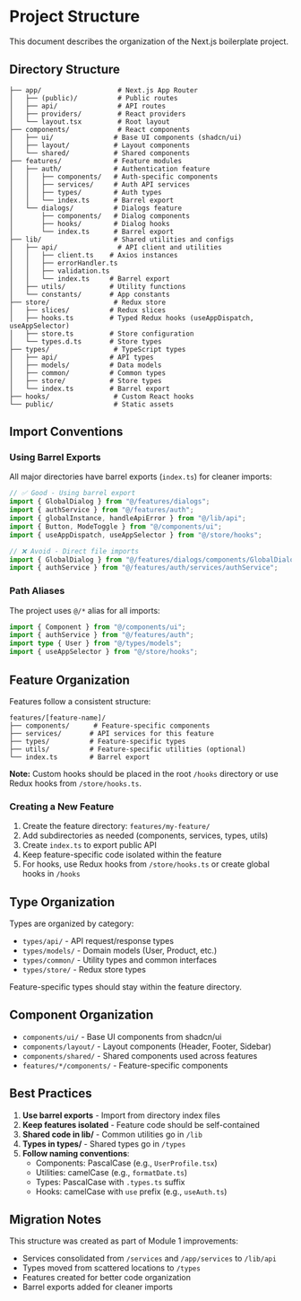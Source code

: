 # Project Structure

This document describes the organization of the Next.js boilerplate project.

## Directory Structure

```
├── app/                   # Next.js App Router
│   ├── (public)/          # Public routes
│   ├── api/               # API routes
│   ├── providers/         # React providers
│   └── layout.tsx         # Root layout
├── components/            # React components
│   ├── ui/               # Base UI components (shadcn/ui)
│   ├── layout/           # Layout components
│   └── shared/           # Shared components
├── features/             # Feature modules
│   ├── auth/             # Authentication feature
│   │   ├── components/   # Auth-specific components
│   │   ├── services/     # Auth API services
│   │   ├── types/        # Auth types
│   │   └── index.ts      # Barrel export
│   └── dialogs/          # Dialogs feature
│       ├── components/   # Dialog components
│       ├── hooks/        # Dialog hooks
│       └── index.ts      # Barrel export
├── lib/                  # Shared utilities and configs
│   ├── api/               # API client and utilities
│   │   ├── client.ts    # Axios instances
│   │   ├── errorHandler.ts
│   │   ├── validation.ts
│   │   └── index.ts     # Barrel export
│   ├── utils/           # Utility functions
│   └── constants/       # App constants
├── store/                # Redux store
│   ├── slices/          # Redux slices
│   ├── hooks.ts         # Typed Redux hooks (useAppDispatch, useAppSelector)
│   ├── store.ts         # Store configuration
│   └── types.d.ts       # Store types
├── types/                # TypeScript types
│   ├── api/             # API types
│   ├── models/          # Data models
│   ├── common/          # Common types
│   ├── store/           # Store types
│   └── index.ts         # Barrel export
├── hooks/                # Custom React hooks
└── public/               # Static assets
```

## Import Conventions

### Using Barrel Exports

All major directories have barrel exports (`index.ts`) for cleaner imports:

```typescript
// ✅ Good - Using barrel export
import { GlobalDialog } from "@/features/dialogs";
import { authService } from "@/features/auth";
import { globalInstance, handleApiError } from "@/lib/api";
import { Button, ModeToggle } from "@/components/ui";
import { useAppDispatch, useAppSelector } from "@/store/hooks";

// ❌ Avoid - Direct file imports
import { GlobalDialog } from "@/features/dialogs/components/GlobalDialog";
import { authService } from "@/features/auth/services/authService";
```

### Path Aliases

The project uses `@/*` alias for all imports:

```typescript
import { Component } from "@/components/ui";
import { authService } from "@/features/auth";
import type { User } from "@/types/models";
import { useAppSelector } from "@/store/hooks";
```

## Feature Organization

Features follow a consistent structure:

```
features/[feature-name]/
├── components/      # Feature-specific components
├── services/       # API services for this feature
├── types/          # Feature-specific types
├── utils/          # Feature-specific utilities (optional)
└── index.ts        # Barrel export
```

**Note:** Custom hooks should be placed in the root `/hooks` directory or use Redux hooks from `/store/hooks.ts`.

### Creating a New Feature

1. Create the feature directory: `features/my-feature/`
2. Add subdirectories as needed (components, services, types, utils)
3. Create `index.ts` to export public API
4. Keep feature-specific code isolated within the feature
5. For hooks, use Redux hooks from `/store/hooks.ts` or create global hooks in `/hooks`

## Type Organization

Types are organized by category:

- `types/api/` - API request/response types
- `types/models/` - Domain models (User, Product, etc.)
- `types/common/` - Utility types and common interfaces
- `types/store/` - Redux store types

Feature-specific types should stay within the feature directory.

## Component Organization

- `components/ui/` - Base UI components from shadcn/ui
- `components/layout/` - Layout components (Header, Footer, Sidebar)
- `components/shared/` - Shared components used across features
- `features/*/components/` - Feature-specific components

## Best Practices

1. **Use barrel exports** - Import from directory index files
2. **Keep features isolated** - Feature code should be self-contained
3. **Shared code in lib/** - Common utilities go in `/lib`
4. **Types in types/** - Shared types go in `/types`
5. **Follow naming conventions**:
   - Components: PascalCase (e.g., `UserProfile.tsx`)
   - Utilities: camelCase (e.g., `formatDate.ts`)
   - Types: PascalCase with `.types.ts` suffix
   - Hooks: camelCase with `use` prefix (e.g., `useAuth.ts`)

## Migration Notes

This structure was created as part of Module 1 improvements:

- Services consolidated from `/services` and `/app/services` to `/lib/api`
- Types moved from scattered locations to `/types`
- Features created for better code organization
- Barrel exports added for cleaner imports
